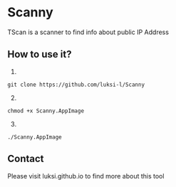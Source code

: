 # Scanny

TScan is a scanner to find info about public IP Address

## How to use it?

1.
```
git clone https://github.com/luksi-l/Scanny
```

2.
```
chmod +x Scanny.AppImage
```

3.
```
./Scanny.AppImage
```

## Contact

Please visit luksi.github.io to find more about this tool

